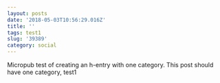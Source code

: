```yaml
---
layout: posts
date: '2018-05-03T10:56:29.016Z'
title: ''
tags: test1
slug: '39389'
category: social
---
```

Micropub test of creating an h-entry with one category. This post should have one category, test1
